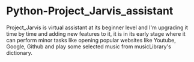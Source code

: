 # Python-Project_Jarvis_assistant
Project_Jarvis is virtual assistant at its beginner level and I'm upgrading it time by time and adding new features to it, it is in its early stage where it can perform minor tasks like opening popular websites like Youtube, Google, Github and play some selected music from musicLibrary's dictionary.
